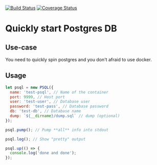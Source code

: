 [![Build Status](https://travis-ci.org/markelog/fastdev-psql.svg?branch=master)](https://travis-ci.org/markelog/fastdev-psql)
[![Coverage Status](https://coveralls.io/repos/github/markelog/fastdev-psql/badge.svg?branch=master)](https://coveralls.io/github/markelog/fastdev-psql?branch=master)

# Quickly start Postgres DB
## Use-case
You need to quickly spin postgres and you don't afraid to use docker.

## Usage
```js
let psql = new PSQL({
  name: 'test-psql', // Name of the container
  port: 9999, // Host port
  user: 'test-user', // Database user
  password: 'test-pass', // Database password
  db: 'test-db', // Database name
  dump: `${__dirname}/dump.sql` // dump (optional)
});

psql.pump(); // Pump **all** info into stdout

psql.log(); // Show "pretty" output

psql.up(() => {
  console.log('done and done');
});
```
